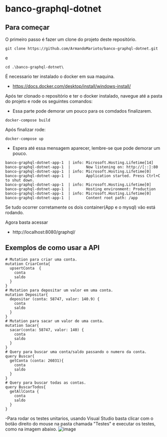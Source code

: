 # banco-graphql-dotnet

## Para começar

O primeiro passo é fazer um clone do projeto deste repositório. 
```
git clone https://github.com/ArmandoMarioto/banco-graphql-dotnet.git
```
e
```
cd .\banco-graphql-dotnet\
```
É necessario ter instalado o docker em sua maquina.
- https://docs.docker.com/desktop/install/windows-install/

Após ter clonado o repositório e ter o docker instalado, navegue até a pasta do projeto e rode os seguintes comandos:

- Essa parte pode demorar um pouco para os comdados finalizarem.
```
docker-compose build
```
Após finalizar rode:
```
docker-compose up
```
- Espera até essa mensagem aparecer, lembre-se que pode demorar um pouco.
```
banco-graphql-dotnet-app-1  | info: Microsoft.Hosting.Lifetime[14]
banco-graphql-dotnet-app-1  |       Now listening on: http://[::]:80
banco-graphql-dotnet-app-1  | info: Microsoft.Hosting.Lifetime[0]
banco-graphql-dotnet-app-1  |       Application started. Press Ctrl+C to shut down.
banco-graphql-dotnet-app-1  | info: Microsoft.Hosting.Lifetime[0]
banco-graphql-dotnet-app-1  |       Hosting environment: Production
banco-graphql-dotnet-app-1  | info: Microsoft.Hosting.Lifetime[0]
banco-graphql-dotnet-app-1  |       Content root path: /app
```

Se tudo ocorrer corretamente os dois container(App e o mysql) vão está rodando.


Agora basta acessar

- http://localhost:8080/graphql/

## Exemplos de como usar a API
```
# Mutation para criar uma conta.
mutation CriarConta{
  upsertConta  {
    conta
    saldo
  }
}
# Mutation para depositar um valor em uma conta.
mutation Depositar{
  depositar (conta: 58747, valor: 140.9) {
    conta
    saldo
  }
}
# Mutation para sacar um valor de uma conta.
mutation Sacar{
  sacar(conta: 58747, valor: 140) {
    conta
    saldo
  }
}
# Query para buscar uma conta/saldo passando o numero da conta.
query Buscar{
  getConta (conta: 26031){
    conta
    saldo
  }
}
# Query para buscar todas as contas.
query BuscarTodos{
  getAllConta {
    conta
    saldo
  }
}
```

-Para rodar os testes unitarios, usando Visual Studio basta clicar com o botão direito do mouse na pasta chamada "Testes" e executar os testes, como na imagem abaixo.
![image](https://user-images.githubusercontent.com/49081127/235495872-3337b943-1d9b-493e-b3d5-4877d8e9d28a.png)

